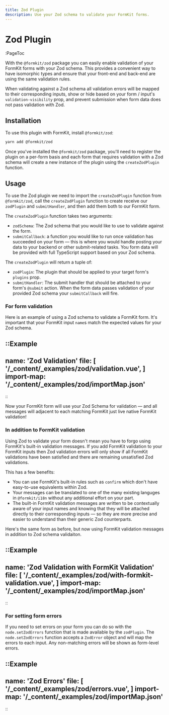 ```yaml
---
title: Zod Plugin
description: Use your Zod schema to validate your FormKit forms.
---
```


# Zod Plugin

:PageToc

With the `@formkit/zod` package you can easily enable validation of your FormKit forms with your Zod schema. This provides a convenient way to have isomorphic types and ensure that your front-end and back-end are using the same validation rules.

When validating against a Zod schema all validation errors will be mapped to their corresponding inputs, show or hide based on your form / input's `validation-visibility` prop, and prevent submission when form data does not pass validation with Zod.

## Installation

To use this plugin with FormKit, install `@formkit/zod`:

```bash
yarn add @formkit/zod
```

Once you've installed the `@formkit/zod` package, you'll need to register the plugin on a per-form basis and each form that requires validation with a Zod schema will create a new instance of the plugin using the `createZodPlugin` function.

## Usage

To use the Zod plugin we need to import the `createZodPlugin` function from `@formkit/zod`, call the `createZodPlugin` function to create receive our `zodPlugin` and `submitHandler`, and then add them both to our FormKit form.

The `createZodPlugin` function takes two arguments:

- `zodSchema`: The Zod schema that you would like to use to validate against the form.
- `submitCallback`: a function you would like to run once validation has succeeded on your form — this is where you would handle posting your data to your backend or other submit-related tasks. You form data will be provided with full TypeScript support based on your Zod schema.

The `createZodPlugin` will return a tuple of:

- `zodPlugin`: The plugin that should be applied to your target form's `plugins` prop.
- `submitHandler`: The submit handler that should be attached to your form's `@submit` action. When the form data passes validation of your provided Zod schema your `submitCallback` will fire.

### For form validation

Here is an example of using a Zod schema to validate a FormKit form. It's important that your FormKit input `name`s match the expected values for your Zod schema.

::Example
---
name: 'Zod Validation'
file: [
'/\_content/_examples/zod/validation.vue',
]
import-map: '/\_content/_examples/zod/importMap.json'
---
::

Now your FormKit form will use your Zod Schema for validation — and all messages will adjacent to each matching FormKit just live native FormKit validation!

### In addition to FormKit validation

Using Zod to validate your form doesn't mean you have to forgo using FormKit's built-in validation messages. If you add FormKit validation to your FormKit inputs then Zod validation errors will only show if all FormKit validations have been satisfied and there are remaining unsatisfied Zod validations.

This has a few benefits:

- You can use FormKit's built-in rules such as `confirm` which don't have easy-to-use equivalents within Zod.
- Your messages can be translated to one of the many existing languges in `@formkit/i18n` without any additional effort on your part.
- The built-in FormKit validation messages are written to be contextually aware of your input names and knowing that they will be attached directly to their corresponding inputs — so they are more precise and easier to understand than their generic Zod counterparts.

Here's the same form as before, but now using FormKit validation messages in addition to Zod schema validaiton.

::Example
---
name: 'Zod Validation with FormKit Validation'
file: [
'/\_content/_examples/zod/with-formkit-validation.vue',
]
import-map: '/\_content/_examples/zod/importMap.json'
---
::

### For setting form errors

If you need to set errors on your form you can do so with the `node.setZodErrors` function that is made available by the `zodPlugin`. The `node.setZodErrors` function accepts a `ZodError` object and will map the errors to each input. Any non-matching errors will be shown as form-level errors.

::Example
---
name: 'Zod Errors'
file: [
'/\_content/_examples/zod/errors.vue',
]
import-map: '/\_content/_examples/zod/importMap.json'
---
::
